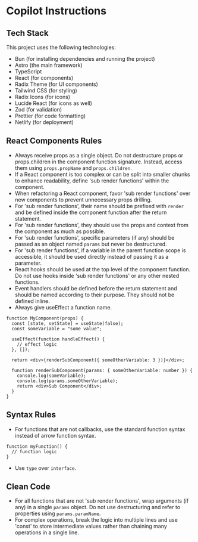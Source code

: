 # Copilot Instructions

## Tech Stack

This project uses the following technologies:

- Bun (for installing dependencies and running the project)
- Astro (the main framework)
- TypeScript
- React (for components)
- Radix Theme (for UI components)
- Tailwind CSS (for styling)
- Radix Icons (for icons)
- Lucide React (for icons as well)
- Zod (for validation)
- Prettier (for code formatting)
- Netlify (for deployment)

## React Components Rules

- Always receive props as a single object. Do not destructure props or props.children in the component function signature. Instead, access them using `props.propName` and `props.children`.
- If a React component is too complex or can be split into smaller chunks to enhance readability, define 'sub render functions' within the component.
- When refactoring a React component, favor 'sub render functions' over new components to prevent unnecessary props drilling.
- For 'sub render functions', their name should be prefixed with `render` and be defined inside the component function after the return statement.
- For 'sub render functions', they should use the props and context from the component as much as possible.
- For 'sub render functions', specific parameters (if any) should be passed as an object named `params` but never be destructured.
- For 'sub render functions', if a variable in the parent function scope is accessible, it should be used directly instead of passing it as a parameter.
- React hooks should be used at the top level of the component function. Do not use hooks inside 'sub render functions' or any other nested functions.
- Event handlers should be defined before the return statement and should be named according to their purpose. They should not be defined inline.
- Always give useEffect a function name.

```tsx
function MyComponent(props) {
  const [state, setState] = useState(false);
  const someVariable = "some value";

  useEffect(function handleEffect() {
    // effect logic
  }, []);

  return <div>{renderSubComponent({ someOtherVariable: 3 })}</div>;

  function renderSubComponent(params: { someOtherVariable: number }) {
    console.log(someVariable);
    console.log(params.someOtherVariable);
    return <div>Sub Component</div>;
  }
}
```

## Syntax Rules

- For functions that are not callbacks, use the standard function syntax instead of arrow function syntax.

```tsx
function myFunction() {
  // function logic
}
```

- Use `type` over `interface`.

## Clean Code

- For all functions that are not 'sub render functions', wrap arguments (if any) in a single `params` object. Do not use destructuring and refer to properties using `params.paramName`.
- For complex operations, break the logic into multiple lines and use 'const' to store intermediate values rather than chaining many operations in a single line.
